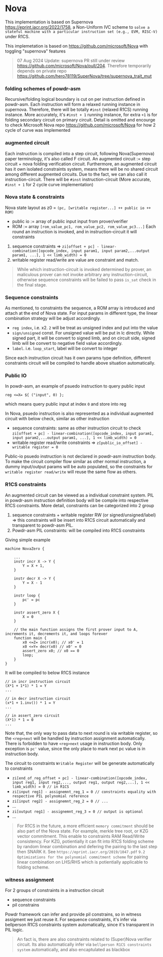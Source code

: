 Nova
===========
This implementation is based on Supernova https://eprint.iacr.org/2022/1758, a Non-Uniform IVC scheme to `solve a stateful machine with a particular instruction set (e.g., EVM, RISC-V)` under R1CS.

This implemetation is based on https://github.com/microsoft/Nova  with toggling "supernova" features

> 07 Aug 2024 Update: supernova PR still under review https://github.com/microsoft/Nova/pull/204. Therefore temporarily depends on private repo https://github.com/hero78119/SuperNova/tree/supernova_trait_mut

### folding schemes of powdr-asm
Recursive/folding logical boundary is cut on per instruction defined in powdr-asm. Each instruction will form a relaxed running instance in supernova. Therefore, there will be totally `#inst` (relaxed R1CS) running instance. More accurately, it's `#inst + 1` running instance, for extra `+1` is for folding secondary circuit on primary circuit. Detail is omitted and encourge to check Microsoft Nova repo https://github.com/microsoft/Nova for how 2 cycle of curve was implemented

### augmented circuit
Each instruction is compiled into a step circuit, following Nova(Supernova) paper terminology, it's also called F circuit.
An augmented circuit := step circuit + nova folding verification circuit.
Furthermore, an augmented circuit has it own isolated constraints system, means there will be no shared circuit among different augmented circuits. Due to the fact, we can also call it instruction-circuit. There will be `#inst` instruction-circuit (More accurate, `#inst + 1` for 2 cycle curve implementation)

### Nova state & constraints
Nova state layout as z0 = `(pc, [writable register...] ++ public io ++ ROM)`

- public io := array of public input input from prover/verifier
- ROM := array `[rom_value_pc1, rom_value_pc2, rom_value_pc3...]`
Each round an instruction is invoked, and in instruction-circuit it will constraints
1. sequence constraints => `zi[offset + pc] - linear-combination([opcode_index, input param1, input param2,...output param1, ...], 1 << limb_width) = 0`
2. writable register read/write are value are constraint and match.

> While which instruction-circuit is invoked  determined by prover, an maliculous prover can not invoke arbitrary any instruction-circuit, otherwise sequence constraints will be failed to pass `is_sat` check in the final stage.

### Sequence constraints
As mentioned, to constraints the sequence, a ROM array is introduced and attach at the end of Nova state. For input params in different type, the linear combination strategy will be adjust accordingly.

- `reg index`, i.e. x2. `2` will be treat as unsigned index and put into the value
- `sign/unsigned` const. For unsigned value will be put in lc directly. While signed part, it will be convert to signed limb, and on circuit side, signed limb will be convert to negative field value accordingly.
- `label`. i.e. `loop_start`, label will be convert to integer

Since each instruction circuit has it own params type definition, different constraints circuit will be compiled to handle above situation automatically.

### Public IO
In powdr-asm, an example of psuedo instruction to query public input
```
reg <=X= ${ ("input", 0) };
```
which means query public input at index `0` and store into reg

In Nova, psuedo instruction is also represented as a individual augmented circuit with below check, similar as other instruction
- sequence constraints: same as other instruction circuit to check `zi[offset + pc] - linear-combination([opcode_index, input param1, input param2,...output param1, ...], 1 << limb_width) = 0`
- writable register read/write constraints => `z[public_io_offset] - writable register = 0`

Public-io psuedo instruction is not declared in powdr-asm instruction body. To make the circuit compiler flow similar as other normal instruction, a dummy input/output params will be auto populated, so the constraints for `writable register read/write` will reuse the same flow as others.

### R1CS constraints
An augmented circuit can be viewed as a individual constraint system. PIL in powdr-asm instruction definition body will be compile into respective R1CS constraints. More detail, constraints can be categorized into 2 group
1. sequence constraints + writable register RW (or signed/unsigned/label) => this constraints will be insert into R1CS circuit automatically and transparent to powdr-asm PIL.
2. Powdr-asm PIL constraints: will be compiled into R1CS constraints

Giving simple example

```
machine NovaZero {

    ...
    instr incr X -> Y {
        Y = X + 1,
    }

    instr decr X -> Y {
        Y = X - 1
    }

    instr loop {
        pc' = pc
    }

    instr assert_zero X {
        X = 0
    }

    // the main function assigns the first prover input to A, increments it, decrements it, and loops forever
    function main {
        x0 <=Z= incr(x0); // x0' = 1
        x0 <=Y= decr(x0) // x0' = 0
        assert_zero x0; // x0 == 0
        loop;
    }
}
```

It will be compiled to below R1CS instance
```
// in incr instruction circuit
(X*1 + 1*1) * 1 = Y
...

// in decr instruction circuit
(x*1 + 1.inv()) * 1 = Y
...

// in assert_zero circuit
(X*1) * 1 = 0
...
```

Note that, the only way to pass data to next round is via writable register, so the `<reg>next` will be handled by instruction assignment automatically. There is forbidden to have `<reg>next` usage in instruction body. Only exception is `pc'` value, since the only place to mark next pc value is in instruction body.

The circuit to constraints `Writable Register` will be generate automatically to constraints
- `zi[end_of_reg_offset + pc] - linear-combination([opcode_index, input reg1, input reg2,..., output reg1, output reg2,...], 1 << limb_width) = 0 // in R1CS`
- `zi[input reg1] - assignemnt_reg_1 = 0 // constraints equality with respective PIL polynomial reference`
- `zi[input reg2] - assignemnt_reg_2 = 0 // ...`
- ...
- `zi[output reg1] - assignemnt_reg_3 = 0 // output is optional`
- ...

> For R1CS in the future, a more efficient `memory commitment` should be also part of the Nova state. For example, merkle tree root, or KZG vector commitment. This enable to constraints RAM Read/Write consistency. For KZG, potientially it can fit into R1CS folding scheme by random linear combination and defering the pairing to the last step then SNARK it. See `https://eprint.iacr.org/2019/1047.pdf` `9.2 Optimizations for the polynomial commitment scheme` for pairing linear combination on LHS/RHS which is potientially applicable to folding scheme.


### witness assignment
For 2 groups of constraints in a instruction circuit
- sequence constraints
- pil constrains

Powdr framework can infer and provide pil constrains, so in witness assigment we just reuse it.
For sequence constraints, it's infer via bellperson R1CS constraints system automatically, since it's transparent in PIL logic.

> An fact is, there are also constraints related to (Super)Nova verifier circuit. Its also automatically infer via `bellperson R1CS constraints system` automatically, and also encaptulated as blackbox